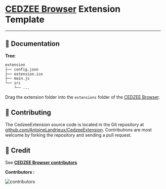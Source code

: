
# [CEDZEE Browser](https://github.com/cedzeedev/cedzeebrowser/) Extension Template

---

## 📖 Documentation

**Tree**:

```txt
extension
├── config.json
├── extension.ico
├── main.js
└── src
    └── ...
```

Drag the extension folder into the `extensions` folder of the [CEDZEE Browser](https://github.com/cedzeedev/cedzeebrowser/).

## 🤲 Contributing

The CedzeeExtension source code is located in the Git repository at [github.com/AntoineLandrieux/CedzeeExtension](https://github.com/AntoineLandrieux/CedzeeExtension/).
Contributions are most welcome by forking the repository and sending a pull request.

## 📜 Credit

See **[CEDZEE Browser contributors](https://cedzee-browser-contributors.vercel.app/)**

**Contributors :**

![contributors](https://contrib.rocks/image?repo=AntoineLandrieux/CedzeeExtension)
